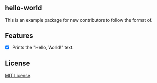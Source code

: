 ## hello-world

This is an example package for new contributors to follow the format of.

## Features

- [x] Prints the "Hello, World!" text.

## License

[MIT License](./LICENSE).